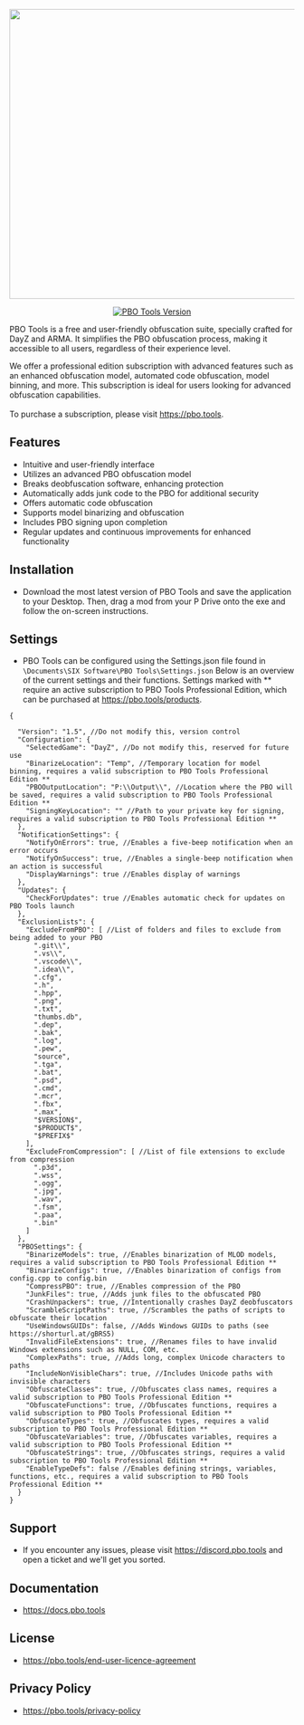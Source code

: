 <p align="center">
    <img src="https://pbo.tools/assets/images/logo.png" width="512">
</p>

<p align="center">
    <a href="https://github.com/PBO-Tools/DayZ-PBO-Obfuscator/releases/latest">
        <img src="https://img.shields.io/badge/Version-1.6.0-blue.svg?style=flat-square" alt="PBO Tools Version">
    </a>
</p>

PBO Tools is a free and user-friendly obfuscation suite, specially crafted for DayZ and ARMA. It simplifies the PBO obfuscation process, making it accessible to all users, regardless of their experience level.

We offer a professional edition subscription with advanced features such as an enhanced obfuscation model, automated code obfuscation, model binning, and more. This subscription is ideal for users looking for advanced obfuscation capabilities. <br><br>To purchase a subscription, please visit https://pbo.tools.

## Features

- Intuitive and user-friendly interface
- Utilizes an advanced PBO obfuscation model
- Breaks deobfuscation software, enhancing protection
- Automatically adds junk code to the PBO for additional security
- Offers automatic code obfuscation
- Supports model binarizing and obfuscation
- Includes PBO signing upon completion
- Regular updates and continuous improvements for enhanced functionality

## Installation

* Download the most latest version of PBO Tools and save the application to your Desktop. Then, drag a mod from your P Drive onto the exe and follow the on-screen instructions.

## Settings
* PBO Tools can be configured using the Settings.json file found in `\Documents\SIX Software\PBO Tools\Settings.json` 
Below is an overview of the current settings and their functions. Settings marked with ** require an active subscription to PBO Tools Professional Edition, which can be purchased at https://pbo.tools/products.
```
{
  
  "Version": "1.5", //Do not modify this, version control
  "Configuration": { 
    "SelectedGame": "DayZ", //Do not modify this, reserved for future use
    "BinarizeLocation": "Temp", //Temporary location for model binning, requires a valid subscription to PBO Tools Professional Edition **
    "PBOOutputLocation": "P:\\Output\\", //Location where the PBO will be saved, requires a valid subscription to PBO Tools Professional Edition **
    "SigningKeyLocation": "" //Path to your private key for signing, requires a valid subscription to PBO Tools Professional Edition **
  },
  "NotificationSettings": {
    "NotifyOnErrors": true, //Enables a five-beep notification when an error occurs
    "NotifyOnSuccess": true, //Enables a single-beep notification when an action is successful
    "DisplayWarnings": true //Enables display of warnings
  },
  "Updates": {
    "CheckForUpdates": true //Enables automatic check for updates on PBO Tools launch
  },
  "ExclusionLists": {
    "ExcludeFromPBO": [ //List of folders and files to exclude from being added to your PBO
      ".git\\",
      ".vs\\",
      ".vscode\\",
      ".idea\\",
      ".cfg",
      ".h",
      ".hpp",
      ".png",
      ".txt",
      "thumbs.db",
      ".dep",
      ".bak",
      ".log",
      ".pew",
      "source",
      ".tga",
      ".bat",
      ".psd",
      ".cmd",
      ".mcr",
      ".fbx",
      ".max",
      "$VERSION$",
      "$PRODUCT$",
      "$PREFIX$"
    ],
    "ExcludeFromCompression": [ //List of file extensions to exclude from compression
      ".p3d",
      ".wss",
      ".ogg",
      ".jpg",
      ".wav",
      ".fsm",
      ".paa",
      ".bin"
    ]
  },
  "PBOSettings": {
    "BinarizeModels": true, //Enables binarization of MLOD models, requires a valid subscription to PBO Tools Professional Edition **
    "BinarizeConfigs": true, //Enables binarization of configs from config.cpp to config.bin
    "CompressPBO": true, //Enables compression of the PBO
    "JunkFiles": true, //Adds junk files to the obfuscated PBO
    "CrashUnpackers": true, //Intentionally crashes DayZ deobfuscators
    "ScrambleScriptPaths": true, //Scrambles the paths of scripts to obfuscate their location
    "UseWindowsGUIDs": false, //Adds Windows GUIDs to paths (see https://shorturl.at/gBRS5)
    "InvalidFileExtensions": true, //Renames files to have invalid Windows extensions such as NULL, COM, etc.
    "ComplexPaths": true, //Adds long, complex Unicode characters to paths
    "IncludeNonVisibleChars": true, //Includes Unicode paths with invisible characters
    "ObfuscateClasses": true, //Obfuscates class names, requires a valid subscription to PBO Tools Professional Edition **
    "ObfuscateFunctions": true, //Obfuscates functions, requires a valid subscription to PBO Tools Professional Edition **
    "ObfuscateTypes": true, //Obfuscates types, requires a valid subscription to PBO Tools Professional Edition **
    "ObfuscateVariables": true, //Obfuscates variables, requires a valid subscription to PBO Tools Professional Edition **
    "ObfuscateStrings": true, //Obfuscates strings, requires a valid subscription to PBO Tools Professional Edition **
    "EnableTypeDefs": false //Enables defining strings, variables, functions, etc., requires a valid subscription to PBO Tools Professional Edition **
  }
}
```

## Support

* If you encounter any issues, please visit https://discord.pbo.tools and open a ticket and we'll get you sorted.

## Documentation 

* https://docs.pbo.tools
  
## License
* https://pbo.tools/end-user-licence-agreement

## Privacy Policy
* https://pbo.tools/privacy-policy
